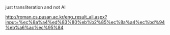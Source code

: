 just transliteration and not AI

http://roman.cs.pusan.ac.kr/eng_result_all.aspx?input=%ec%8a%a4%ed%83%80%eb%b2%85%ec%8a%a4%ec%bd%94%eb%a6%ac%ec%95%84
